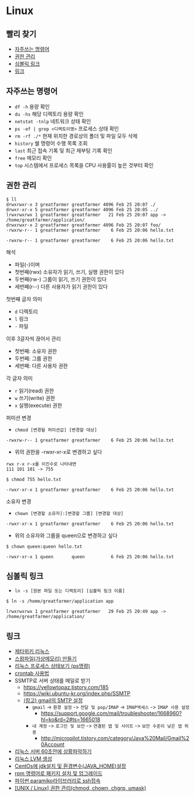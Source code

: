 # Linux

## 빨리 찾기
- [자주쓰는 명령어](#자주쓰는-명령어)
- [권한 관리](#권한-관리)
- [심볼릭 링크](#심볼릭-링크)
- [링크](#링크)

## 자주쓰는 명령어
- `df -h` 용량 확인
- `du -hs` 해당 디렉토리 용량 확인
- `netstat -tnlp` 네트워크 상태 확인
- `ps -ef | grep <디렉토리명>` 프로세스 상태 확인
- `rm -rf ./*` 현재 위치한 경로상의 폴더 및 파일 모두 삭제
- `history` 쉘 명령어 수행 목록 조회
- `last` 최근 접속 기록 및 최근 재부팅 기록 확인
- `free` 메모리 확인
- `top` 시스템에서 프로세스 목록을 CPU 사용률이 높은 것부터 확인

## 권한 관리
```
$ ll
drwxrwxr-x 3 greatfarmer greatfarmer 4096 Feb 25 20:07 ./
drwxr-xr-x 5 greatfarmer greatfarmer 4096 Feb 25 20:05 ../
lrwxrwxrwx 1 greatfarmer greatfarmer   21 Feb 25 20:07 app -> /home/greatfarmer/application/
drwxrwxr-x 2 greatfarmer greatfarmer 4096 Feb 25 20:07 foo/
-rwxrw-r-- 1 greatfarmer greatfarmer    6 Feb 25 20:06 hello.txt
```
```
-rwxrw-r-- 1 greatfarmer greatfarmer    6 Feb 25 20:06 hello.txt
```
해석
- 파일(-)이며
- 첫번째(rwx) 소유자가 읽기, 쓰기, 실행 권한이 있다
- 두번째(rw-) 그룹이 읽기, 쓰기 권한이 있다
- 세번째(r--) 다른 사용자가 읽기 권한이 있다

첫번째 글자 의미
- `d` 디렉토리
- `l` 링크
- `-` 파일

이후 3글자씩 끊어서 관리
- 첫번째: 소유자 권한
- 두번째: 그룹 권한
- 세번째: 다른 사용자 권한

각 글자 의미
- `r` 읽기(read) 권한
- `w` 쓰기(write) 권한
- `x` 실행(execute) 권한

퍼미션 변경
- `chmod [변경될 퍼미션값] [변경할 대상]`
```
-rwxrw-r-- 1 greatfarmer greatfarmer    6 Feb 25 20:06 hello.txt
```
- 위의 권한을 -rwxr-xr-x로 변경하고 싶다
```
rwx r-x r-x를 이진수로 나타내면
111 101 101 -> 755
```
```
$ chmod 755 hello.txt
```
```
-rwxr-xr-x 1 greatfarmer greatfarmer    6 Feb 25 20:06 hello.txt
```

소유자 변경
- `chown [변경할 소유자]:[변경할 그룹] [변경할 대상]`
```
-rwxr-xr-x 1 greatfarmer greatfarmer    6 Feb 25 20:06 hello.txt
```
- 위의 소유자와 그룹을 queen으로 변경하고 싶다
```
$ chown queen:queen hello.txt
```
```
-rwxr-xr-x 1 queen       queen          6 Feb 25 20:06 hello.txt
```

## 심볼릭 링크
- `ln -s [원본 파일 또는 디렉토리] [심볼릭 링크 이름]`
```
$ ln -s /home/greatfarmer/application app
```
```
lrwxrwxrwx 1 greatfarmer greatfarmer   29 Feb 25 20:49 app -> /home/greatfarmer/application/
```

## 링크
- [제타위키 리눅스](https://zetawiki.com/wiki/분류:리눅스)
- [스왑파일(가상메모리) 만들기](http://gafani.tistory.com/entry/스왑파일가상메모리-만들기)
- [리눅스 프로세스 상태보기 (ps명령)](http://smile2x.tistory.com/entry/리눅스-프로세스-상태-보기ps명령)
- [crontab 사용법](https://jdm.kr/blog/2)
- SSMTP로 서버 상태를 메일로 받기
  - https://yellowtopaz.tistory.com/185
  - https://wiki.ubuntu-kr.org/index.php/SSMTP
  - [(참고) gmail의 SMTP 설정](http://devgwangpal.tistory.com/34)
    - `gmail` -> `환경 설정` -> `전달 및 pop/IMAP` -> `IMAP액세스` -> `IMAP 사용 설정`
      - https://support.google.com/mail/troubleshooter/1668960?hl=ko&rd=2#ts=1665018
    - `내 계정` -> `로그인 및 보안` -> `연결된 앱 및 사이트` -> `보안 수준이 낮은 앱 허용`
      - http://micropilot.tistory.com/category/Java%20Mail/Gmail%20Account
- [리눅스 서버 60초안에 상황파악하기](https://b.luavis.kr/server/linux-performance-analysis)
- [리눅스 LVM 생성](http://sgbit.tistory.com/13)
- [CentOs에 jdk설치 및 환경변수(JAVA_HOME)설정](https://blog.hanumoka.net/2018/04/30/centOs-20180430-centos-install-jdk/)
- [rpm 명령어로 패키지 설치 및 업그레이드](http://pchero21.com/?p=1424)
- [파이썬 paramiko라이브러리로 ssh접속](https://hakurei.tistory.com/222)
- [[UNIX / Linux] 권한 관리(chmod, chown, chgrp, umask)](https://eunguru.tistory.com/93)